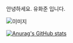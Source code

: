 안녕하세요.
유화준 입니다.

![이미지](https://camo.githubusercontent.com/3107db602508be4371c3ac3643f45b859a2ee91cbc161f7d24432bc4c40f2798/68747470733a2f2f6d656469612e67697068792e636f6d2f6d656469612f4d654a674233794d4d774961486d4b44347a2f67697068792e676966)

[![Anurag's GitHub stats](https://github-readme-stats.vercel.app/api?username=ghkwns5191)](https://github.com/anuraghazra/github-readme-stats)
